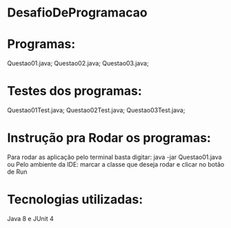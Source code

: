 # DesafioDeProgramacao

# Programas:

Questao01.java;
Questao02.java;
Questao03.java;

# Testes dos programas:

Questao01Test.java;
Questao02Test.java;
Questao03Test.java;

# Instrução pra Rodar os programas:

Para rodar as aplicação pelo terminal basta digitar: java -jar Questao01.java
ou
Pelo ambiente da IDE: marcar a classe que deseja rodar e clicar no botão de Run

# Tecnologias utilizadas:

Java 8 e JUnit 4
